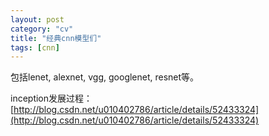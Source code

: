 ```yaml
---
layout: post
category: "cv"
title: "经典cnn模型们"
tags: [cnn]
---
```


包括lenet, alexnet, vgg, googlenet, resnet等。

inception发展过程：
[http://blog.csdn.net/u010402786/article/details/52433324](http://blog.csdn.net/u010402786/article/details/52433324)